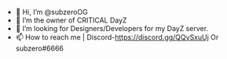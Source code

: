- 👋 Hi, I’m @subzeroOG
- 👀 I’m the owner of CRITICAL DayZ
- 💞️ I’m looking for Designers/Developers for my DayZ server.
- 📫 How to reach me | Discord-https://discord.gg/QQySxuUj
Or subzero#6666

<!---
subzeroOG/subzeroOG is a ✨ special ✨ repository because its `README.md` (this file) appears on your GitHub profile.
You can click the Preview link to take a look at your changes.
--->
